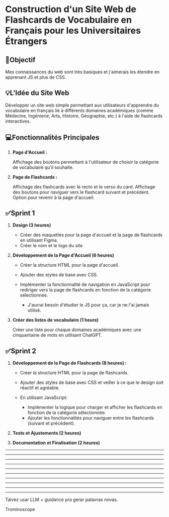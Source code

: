 # Construction d'un Site Web de Flashcards de Vocabulaire en Français pour les Universitaires Étrangers

## 🎯Objectif

Mes connaissances du web sont très basiques et j'aimerais les étendre en apprenant JS et plus de CSS.

## 💡L'Idée du Site Web

Développer un site web simple permettant aux utilisateurs d'apprendre du vocabulaire en français lié à différents domaines académiques (comme Médecine, Ingénierie, Arts, Histoire, Géographie, etc.) à l'aide de flashcards interactives.

## 💻Fonctionnalités Principales

1. **Page d'Accueil :**

    Affichage des boutons permettant à l'utilisateur de choisir la catégorie de vocabulaire qu'il souhaite.

2. **Page de Flashcards :**

    Affichage des flashcards avec le recto et le verso du card.
    Affichage des boutons pour naviguer vers le flashcard suivant et précédent.
    Option pour revenir à la page d'accueil.

## ✅Sprint 1

1. **Design (3 heures)**

    * Créer des maquettes pour la page d'accueil et la page de flashcards en utilisant Figma.
    * Créer le nom et le logo du site

2. **Développement de la Page d'Accueil (6 heures)**

    * Créer la structure HTML pour la page d'accueil.

    * Ajouter des styles de base avec CSS.

    * Implémenter la fonctionnalité de navigation en JavaScript pour rediriger vers la page de flashcards en fonction de la catégorie sélectionnée.
        
        * J'aurrai besoin d'étudier le JS pour ça, car je ne l'ai jamais utilisé.

3. **Créer des listes de vocabulaire (1 heure)**

    Créer une liste pour chaque domaines académiques avec une cinquantaine de mots en utilisant ChatGPT.

## ✅Sprint 2

1. **Développement de la Page de Flashcards (8 heures) :**
    * Créer la structure HTML pour la page de flashcards.

    * Ajouter des styles de base avec CSS et veiller à ce que le design soit réactif et agréable.

    * En utilisant JavaScript:

        * Implémenter la logique pour charger et afficher les flashcards en fonction de la catégorie sélectionnée.
        * Ajouter les fonctionnalités pour naviguer entre les flashcards (suivant et précédent).

2. **Tests et Ajustements (2 heures)**

3. **Documentation et Finalisation (2 heures)**



---
---
---
---
---
---
---
---
---
---

Talvez usar LLM + guidance pra gerar palavras novas.

Trominoscope